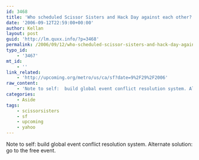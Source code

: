 ```yaml
---
id: 3468
title: 'Who scheduled Scissor Sisters and Hack Day against each other?'
date: '2006-09-12T22:59:00+00:00'
author: Kellan
layout: post
guid: 'http://lm.quxx.info/?p=3468'
permalink: /2006/09/12/who-scheduled-scissor-sisters-and-hack-day-against-each-other/
typo_id:
    - '3467'
mt_id:
    - ''
link_related:
    - 'http://upcoming.org/metro/us/ca/sf?date=9%2F29%2F2006'
raw_content:
    - 'Note to self:  build global event conflict resolution system. Alternate solution: go to the free event.'
categories:
    - Aside
tags:
    - scissorsisters
    - sf
    - upcoming
    - yahoo
---
```


Note to self: build global event conflict resolution system. Alternate solution: go to the free event.